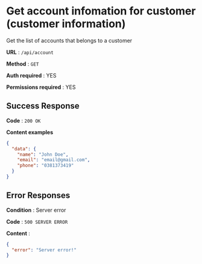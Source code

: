 # Get account infomation for customer (customer information)

Get the list of accounts that belongs to a customer

**URL** : `/api/account`

**Method** : `GET`

**Auth required** : YES

**Permissions required** : YES

## Success Response

**Code** : `200 OK`

**Content examples**

```json
{
  "data": {
    "name": "John Doe",
    "email": "email@gmail.com",
    "phone": "0381373419"
  }
}
```

## Error Responses

**Condition** : Server error

**Code** : `500 SERVER ERROR`

**Content** : 
```json
{
  "error": "Server error!"
}
```
